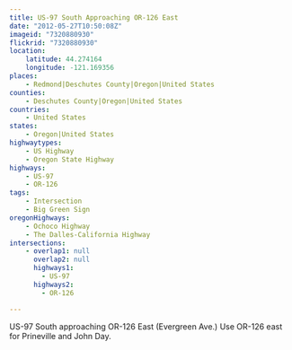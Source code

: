 ```yaml
---
title: US-97 South Approaching OR-126 East
date: "2012-05-27T10:50:08Z"
imageid: "7320880930"
flickrid: "7320880930"
location:
    latitude: 44.274164
    longitude: -121.169356
places:
    - Redmond|Deschutes County|Oregon|United States
counties:
    - Deschutes County|Oregon|United States
countries:
    - United States
states:
    - Oregon|United States
highwaytypes:
    - US Highway
    - Oregon State Highway
highways:
    - US-97
    - OR-126
tags:
    - Intersection
    - Big Green Sign
oregonHighways:
    - Ochoco Highway
    - The Dalles-California Highway
intersections:
    - overlap1: null
      overlap2: null
      highways1:
        - US-97
      highways2:
        - OR-126

---
```

US-97 South approaching OR-126 East (Evergreen Ave.)  Use OR-126 east for Prineville and John Day.